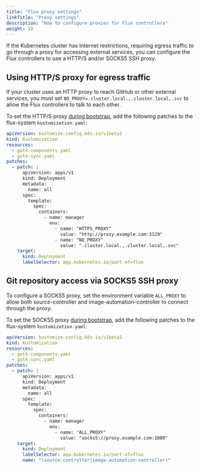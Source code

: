 ```yaml
---
title: "Flux proxy settings"
linkTitle: "Proxy settings"
description: "How to configure proxies for Flux controllers"
weight: 18
---
```


If the Kubernetes cluster has Internet restrictions, requiring egress traffic to go
through a proxy for accessing external services, you can configure the Flux controllers
to use a HTTP/S and/or SOCKS5 SSH proxy. 

## Using HTTP/S proxy for egress traffic

If your cluster uses an HTTP proxy to reach GitHub or other external services,
you must set `NO_PROXY=.cluster.local.,.cluster.local,.svc`
to allow the Flux controllers to talk to each other.

To set the HTTP/S proxy [during bootstrap](_index.md), add the following patches to the flux-system `kustomization.yaml`:

```yaml
apiVersion: kustomize.config.k8s.io/v1beta1
kind: Kustomization
resources:
  - gotk-components.yaml
  - gotk-sync.yaml
patches:
  - patch: |
      apiVersion: apps/v1
      kind: Deployment
      metadata:
        name: all
      spec:
        template:
          spec:
            containers:
              - name: manager
                env:
                  - name: "HTTPS_PROXY"
                    value: "http://proxy.example.com:3129"
                  - name: "NO_PROXY"
                    value: ".cluster.local.,.cluster.local,.svc"
    target:
      kind: Deployment
      labelSelector: app.kubernetes.io/part-of=flux
```

## Git repository access via SOCKS5 SSH proxy

To configure a SOCKS5 proxy, set the environment variable `ALL_PROXY` to allow
both source-controller and image-automation-controller to connect through the
proxy.

To set the SOCKS5 proxy [during bootstrap](_index.md), add the following patches to the flux-system `kustomization.yaml`:

```yaml
apiVersion: kustomize.config.k8s.io/v1beta1
kind: Kustomization
resources:
  - gotk-components.yaml
  - gotk-sync.yaml
patches:
  - patch: |
      apiVersion: apps/v1
      kind: Deployment
      metadata:
        name: all
      spec:
        template:
          spec:
            containers:
              - name: manager
                env:
                  - name: "ALL_PROXY"
                    value: "socks5://proxy.example.com:1080"
    target:
      kind: Deployment
      labelSelector: app.kubernetes.io/part-of=flux
      name: "(source-controller|image-automation-controller)"
```

